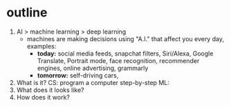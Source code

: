 # outline
1. AI > machine learning > deep learning
	- machines are making decisions using "A.I." that affect you every day, examples:
		- **today:** social media feeds, snapchat filters, Siri/Alexa, Google Translate, Portrait mode, face recognition, recommender engines, online advertising, grammarly
		- **tomorrow:** self-driving cars, 
2. What is it?
	CS: program a computer step-by-step
	ML: 
3. What does it looks like?
4. How does it work?



<!--stackedit_data:
eyJoaXN0b3J5IjpbMTg3NDM5MDcxMSwtMjU4MTAzOTY3LC0xNT
M0OTkwNjQ0LDIwNDAyOTc2MjJdfQ==
-->